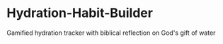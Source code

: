 # Hydration-Habit-Builder
Gamified hydration tracker with biblical reflection on God's gift of water
